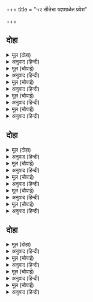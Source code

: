 +++
title = "५२ सीतेचा यज्ञशाळेत प्रवेश"

+++


## दोहा


<details><summary>मूल (दोहा)</summary>

जानि सुअवसरु सीय तब पठई जनक बोलाइ।  
चतुर सखीं सुंदर सकल सादर चलीं लवाइ॥ २४६॥
</details>

<details><summary>अनुवाद (हिन्दी)</summary>

मग योग्य वेळी राजा जनकांनी सीतेला बोलावणे पाठविले. सर्व चतुर व सुंदर सख्या तिला आदराने घेऊन आल्या.॥ २४६॥
</details>

<details><summary>मूल (चौपाई)</summary>

सिय सोभा नहिं जाइ बखानी।  
जगदंबिका रूप गुन खानी॥  
उपमा सकल मोहि लघु लागीं।  
प्राकृत नारि अंग अनुरागीं॥
</details>

<details><summary>अनुवाद (हिन्दी)</summary>

रूप व गुणांची खाण असलेल्या जगज्जननी जानकीच्या सौंदर्याचे वर्णन कोण करू शकेल? तिच्यासाठी मला सर्व उपमा तुच्छ वाटतात. कारण त्या लौकिक स्त्रियांच्या अंगांविषयीच्या आहेत. (त्यांचा सीतेसाठी उपयोग करणे हे जगज्जननीचा अपमान करण्यासारखे आहे.)॥ १॥
</details>

<details><summary>मूल (चौपाई)</summary>

सिय बरनिअ तेइ उपमा देई।  
कुकबि कहाइ अजसु को लेई॥  
जौं पटतरिअ तीय सम सीया।  
जग असि जुबति कहाँ कमनीया॥
</details>

<details><summary>अनुवाद (हिन्दी)</summary>

सीतेच्या वर्णनामध्ये त्याच उपमा देऊन कोण कवी कुकवी ठरेल आणि अपकीर्तीचा भागीदार होईल? जर कुणा स्त्रीबरोबर सीतेची तुलना करायची, तर जगात अशी सुंदर स्त्री आहेच कुठे?॥ २॥
</details>

<details><summary>मूल (चौपाई)</summary>

गिरा मुखर तन अरध भवानी।  
रति अति दुखित अतनु पति जानी॥  
बिष बारुनी बंधु प्रिय जेही।  
कहिअ रमासम किमि बैदेही॥
</details>

<details><summary>अनुवाद (हिन्दी)</summary>

देवांच्या स्त्रिया आमच्या अपेक्षेपेक्षा अधिक दिव्य व सुंदर आहेत. पण (त्यांच्यातही दोष आहेत.) सरस्वती ही फार बडबडी आहे, पार्वती अर्धांगिनी आहे. अर्धनारीनटेश्वराच्या रूपात तिचे अर्धे अंगच स्त्रीचे आहे, आणि अर्धे पुरुषाचे-शिवांचे आहे. कामदेवाची पत्नी रती ही आपला पती शरीराविना(अनंग) असल्यामुळे दुःखी असते. आणि विष व मद्य समुद्रात उत्पन्न झाल्यामुळे ते जिचे भाऊ आहेत, त्या लक्ष्मीसारखी जानकीला कसे म्हणता येईल?॥ ३॥
</details>

<details><summary>मूल (चौपाई)</summary>

जौं छबि सुधा पयोनिधि होई।  
परम रूपमय कच्छपु सोई॥  
सोभा रजु मंदरु सिंगारू।  
मथै पानि पंकज निज मारू॥
</details>

<details><summary>अनुवाद (हिन्दी)</summary>

ज्या लक्ष्मीबद्दल वर सांगितले आहे, ती खाऱ्या समुद्रातून निघाली होती.त्या समुद्राचे मंथन करण्यासाठी भगवंतांनी अत्यंत कठोर पाठीच्या कच्छपाचे रूप घेतले होते. महाविषधारी वासुकी नागाची दोरी बनविली होती. रवीचे काम अत्यंत कठोर अशा मंदराचल पर्वताने केले आणि सर्व देवांनी व दैत्यांनी मंथन केले. ज्या लक्ष्मीला अत्यंत शोभेची खाण आणि अनुपम सुंदरी असे म्हणतात, तिला प्रकट करण्यासाठी ही सर्व असुंदर आणि स्वभावतः कठोर अशीउपकरणे होती. अशा उपकरणांमुळे प्रकट झालेली लक्ष्मी ही जानकीची बरोबरी कशीकरू शकेल? या उलट, लावण्यरूपी अमृत-समुद्र असेल, परम रूपमय कच्छप असेल, सौंदर्याची दोरी असेल, शृंगार रसाचा पर्वत असेल आणि त्या रूप-लावण्याच्या समुद्राचे स्वतः कामदेवाने आपल्या करकमलांनी मंथन केले असेल,॥ ४॥
</details>

## दोहा


<details><summary>मूल (दोहा)</summary>

एहि बिधि उपजै लच्छि जब सुंदरता सुख मूल।  
तदपि सकोच समेत कबि कहहिं सीय समतूल॥ २४७॥
</details>

<details><summary>अनुवाद (हिन्दी)</summary>

अशा योगायोगाने जरी सौंदर्य व सुखाची खाण असलेली लक्ष्मी उत्पन्न झाली, तरीही कवी मोठॺा संकोचानेच तिला जानकीसारखी म्हणतील.॥ २४७॥  
[ज्या सौंदर्याच्या समुद्राचे कामदेव मंथन करील, ते सौंदर्यही प्राकृत, लौकिक सौंदर्यच असणार. कारण कामदेव हा स्वतःसुद्धा त्रिगुणमय प्रकृतीचाच विकार आहे. म्हणून त्या सौंदर्याचे मंथन करून प्रकट झालेली लक्ष्मी सुद्धा वर सांगितलेल्या लक्ष्मीपेक्षा काहीशी अधिक सुंदर व दिव्य असली, तरीही प्राकृतच आहे, म्हणून तिच्याबरोबर जानकीची तुलना करणे हे कवींना संकोचाचेच वाटते. ज्या सौंदर्याने जानकीची दिव्यातिदिव्य परम दिव्य मूर्ती बनली आहे, ते सौंदर्य वर सांगितलेल्या सुंदरतेहून वेगळे अप्राकृत आहे. वस्तुतः लक्ष्मीचे अप्राकृत रूपसुद्धा हेच आहे. ती कामदेवाच्या मंथनामुळे उत्पन्न होऊ शकत नाही. परंतु ते जानकीचे स्वरूपच आहे, म्हणून ते तिच्याहून वेगळे नाही आणि उपमा ही तर भिन्न वस्तूची दिली जाते. याखेरीज जानकी प्रकट झाली, ती स्वतः आपल्या महिम्यामुळे. तिला प्रकट करण्यासाठी इतर कोणत्याही उपकरणाची अपेक्षा नाही. अर्थात शक्ती ही शक्तिमानाशी अभिन्न व अद्वैत असे तत्त्व आहे. म्हणून अनुपमेय आहे, हेच गूढ तात्त्विक तत्त्व भक्तशिरोमणी कवीने या अभूतोपमालंकाराने मोठॺा कौशल्याने व्यक्त केले आहे.]
</details>

<details><summary>मूल (चौपाई)</summary>

चलीं संग लै सखीं सयानी।  
गावत गीत मनोहर बानी॥  
सोह नवल तनु सुंदर सारी।  
जगत जननि अतुलित छबि भारी॥
</details>

<details><summary>अनुवाद (हिन्दी)</summary>

चतुर सख्या सीतेला घेऊन मधुर वाणीने गात निघाल्या. सीतेच्या अलौकिक शरीरावर सुंदर साडी शोभून दिसत होती. जगज्जननीचे विलक्षण लावण्य अतुलनीय होते.॥ १॥
</details>

<details><summary>मूल (चौपाई)</summary>

भूषन सकल सुदेस सुहाए।  
अंग अंग रचि सखिन्ह बनाए॥  
रंगभूमि जब सिय पगु धारी।  
देखि रूप मोहे नर नारी॥
</details>

<details><summary>अनुवाद (हिन्दी)</summary>

सर्व आभूषणे आपापल्या जागी शोभून दिसत होती. सख्यांनी ती जानकीच्या अवयवांवर काळजीपूर्वक सजवून घातली होती. जेव्हा सीतेने रंगभूमीवर पाय ठेवला, तेव्हा तिचे दिव्य रूप पाहून सर्व स्त्री-पुरुष मोहून गेले.॥ २॥
</details>

<details><summary>मूल (चौपाई)</summary>

हरषि सुरन्ह दुंदुभीं बजाईं।  
बरषि प्रसून अपछरा गाईं॥  
पानि सरोज सोह जयमाला।  
अवचट चितए सकल भुआला॥
</details>

<details><summary>अनुवाद (हिन्दी)</summary>

देवांनी आनंदाने दुंदुभी वाजविल्या आणि पुष्पवर्षा करीत अप्सरा नाचू लागल्या. सीतेच्या करकमलांमध्ये जयमाला शोभत होती. तिने सर्व राजांना एकाच दृष्टिक्षेपात पाहून घेतले.॥ ३॥
</details>

<details><summary>मूल (चौपाई)</summary>

सीय चकित चित रामहि चाहा।  
भए मोहबस सब नरनाहा॥  
मुनि समीप देखे दोउ भाई।  
लगे ललकि लोचन निधि पाई॥
</details>

<details><summary>अनुवाद (हिन्दी)</summary>

सीता चकित मनाने श्रीरामांना पाहू लागली, तेव्हा सर्व राजे लोक मोहवश झाले. सीतेने मुनींच्याजवळ (बसलेल्या) दोघा भावांना पाहिले आणि तिचे नयन आपला खजिना मिळाल्याचे बघून तेथेच श्रीरामांवर स्थिरावले.॥ ४॥
</details>

## दोहा


<details><summary>मूल (दोहा)</summary>

गुरजन लाज समाजु बड़ देखि सीय सकुचानि।  
लागि बिलोकन सखिन्ह तन रघुबीरहि उर आनि॥ २४८॥
</details>

<details><summary>अनुवाद (हिन्दी)</summary>

परंतु गुरुजनांच्या लाजेने व फार मोठा जमाव पाहून सीता संकोचली. ती श्रीरामचंद्रांना आपल्या हृदयात आणून सखींच्याकडे पाहू लागली.॥ २४८॥
</details>

<details><summary>मूल (चौपाई)</summary>

राम रूपु अरु सिय छबि देखें।  
नर नारिन्ह परिहरीं निमेषें॥  
सोचहिं सकल कहत सकुचाहीं।  
बिधि सन बिनय करहिं मन माहीं॥
</details>

<details><summary>अनुवाद (हिन्दी)</summary>

श्रीरामांचे रूप व सीतेचे लावण्य पाहून स्त्री-पुरुष एकटक तिच्याकडे पाहू लागले. सर्वजण मनात विचार करीत होते, परंतु प्रकटपणे सांगताना त्यांना संकोच वाटत होता. ते मनातल्या मनात विधात्याला विनवत होते-॥ १॥
</details>

<details><summary>मूल (चौपाई)</summary>

हरु बिधि बेगि जनक जड़ताई।  
मति हमारि असि देहि सुहाई॥  
बिनु बिचार पनु तजि नरनाहू।  
सीय राम कर करै बिबाहू॥
</details>

<details><summary>अनुवाद (हिन्दी)</summary>

‘हे विधात्या, जनकांचा वेडेपणा ताबडतोब नाहीसा करा आणि विचार न करता आपला पण सोडून देऊन सीतेचा विवाह रामांशी करावा, अशी बुद्धी त्यांना द्या.॥ २॥
</details>

<details><summary>मूल (चौपाई)</summary>

जगु भल कहिहि भाव सब काहू।  
हठ कीन्हें अंतहुँ उर दाहू॥  
एहिं लालसाँ मगन सब लोगू।  
बरु साँवरो जानकी जोगू॥
</details>

<details><summary>अनुवाद (हिन्दी)</summary>

जग त्यांना चांगलेच म्हणेल, कारण ही गोष्ट सर्वांनाच पसंत आहे. पणाचा हट्ट धरल्यास शेवटी हृदयाला पश्चात्तापाचे चटके बसतील. जानकीसाठी सावळ्या रंगाचा वरच योग्य आहे, असे सर्वांनाच वाटत होते.॥ ३॥
</details>
